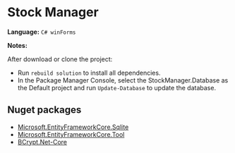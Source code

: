 # Stock Manager

**Language:** `C# winForms`

**Notes:**

After download or clone the project:
* Run `rebuild solution` to install all dependencies.
* In the Package Manager Console, select the StockManager.Database as the Default project and run `Update-Database` to update the database.

## Nuget packages
* [Microsoft.EntityFrameworkCore.Sqlite](https://www.nuget.org/packages/Microsoft.EntityFrameworkCore.Sqlite)
* [Microsoft.EntityFrameworkCore.Tool](https://www.nuget.org/packages/Microsoft.EntityFrameworkCore.Tools)
* [BCrypt.Net-Core](https://www.nuget.org/packages/BCrypt.Net-Core)
